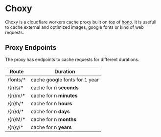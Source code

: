 # Choxy

Choxy is a cloudflare workers cache proxy built on top of [hono](https://github.com/honojs/hono). It is usefull to cache external and optimized images, google fonts or kind of web requests.

## Proxy Endpoints

The proxy has endpoints to cache requests for different durations.

| Route | Duration |
| --- | --- |
| /fonts/* | cache google fonts for 1 year |
| /{n}s/* | cache for n **seconds** |
| /{n}m/* | cache for n **minutes** |
| /{n}h/* | cache for n **hours** |
| /{n}d/* | cache for n **days** |
| /{n}M/* | cache for n **months** |
| /{n}y/* | cache for n **years** |
